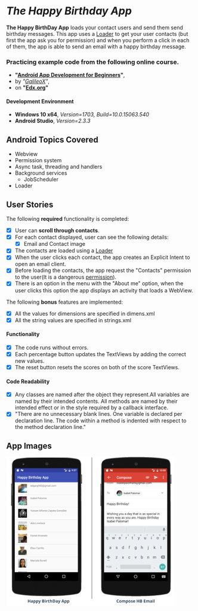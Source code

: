 #  *The Happy Birthday App*

**The Happy BirthDay App** loads your contact users and send them send birthday messages.
This app uses a [Loader](https://developer.android.com/reference/android/content/Loader.html) to get your user contacts
(but first the app ask you for permission) and when you perform a click in each of them,
the app is able to send an email with a happy birthday message.

### Practicing example code from the following online course.

- **"[Android App Development for Beginners](https://www.edx.org/course/android-app-development-beginners-galileox-caad002x)"**,
- by *"[GalileoX](https://www.edx.org/school/galileox)"*,
- on **"[Edx.org](https://www.edx.org)"**

#### Development Environment
- __Windows 10 x64__, _Version=1703, Build=10.0.15063.540_
- __Android Studio__, _Version=2.3.3_


## Android Topics Covered

* Webview
* Permission system
* Async task, threading and handlers
* Background services
    - JobScheduler
* Loader


## User Stories

The following **required** functionality is completed:

* [x] User can **scroll through contacts**.
* [x] For each contact displayed, user can see the following details:
  * [x] Email and Contact image
* [x] The contacts are loaded using a [Loader](https://developer.android.com/reference/android/content/Loader.html)
* [x] When the user clicks each contact, the app creates an Explicit Intent to open an email client.
* [x] Before loading the contacts, the app request the "Contacts" permission to the user(It is a dangerous [permission](https://developer.android.com/training/permissions/index.html)).
* [x] There is an option in the menu with the "About me" option, when the user clicks this option the app displays an activity that loads a WebView.

The following **bonus** features are implemented:

* [x] All the values for dimensions are specified in dimens.xml
* [x] All the string values are specified in strings.xml

#### Functionality
* [x] The code runs without errors.
* [x] Each percentage button updates the TextViews by adding the correct new values.
* [x] The reset button resets the scores on both of the score TextViews.

#### Code Readability
* [x] Any classes are named after the object they represent.All variables are named by their intended contents. All methods are named by their intended effect or in the style required by a callback interface.
* [x] "There are no unnecessary blank lines. One variable is declared per declaration line. The code within a method is indented with respect to the method declaration line."

## App Images

<img src='https://github.com/usama-haq/android_happy-birthday-app/raw/master/img/app-screenshot-01.jpg' title='App Screenshot' width='' alt='App Screenshot' height="400" width="200" />
